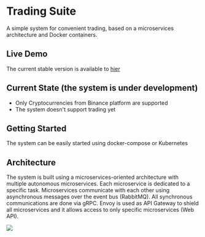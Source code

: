 # Trading Suite
A simple system for convenient trading, based on a microservices architecture and Docker containers.

## Live Demo

The current stable version is available to [hier](http://demo.salakhov.net)

## Current State (the system is under development)

 - Only Cryptocurrencies from Binance platform are supported
 - The system doesn't support trading yet

## Getting Started

The system can be easily started using docker-compose or Kubernetes

## Architecture

The system is built using a microservices-oriented architecture with multiple autonomous microservices. Each microservice is dedicated to a specific task. Microservices communicate with each other using asynchronous messages over the event bus (RabbitMQ). All synchronous communications are done via gRPC. Envoy is used as API Gateway to shield all microservices and it allows access to only specific microservices (Web API).

![](img/architecture_dark.jpg)